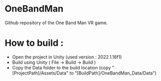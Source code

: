 # OneBandMan
Github repository of the One Band Man VR game. 

# How to build : 
 - Open the project in Unity (used version : 2022.1.16f1)
 - Build using Unity ( File -> Build -> Build )
 - Copy the Data folder to the build location (copy "[ProjectPath]/Assets/Data" to "[BuildPath]/OneBandMan_Data/Data")
